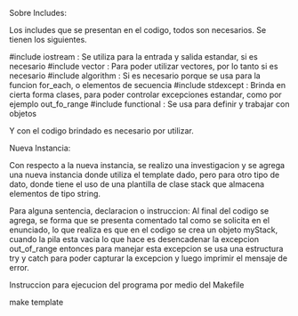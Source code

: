 Sobre Includes:

Los includes que se presentan en el codigo, todos son necesarios. Se tienen los siguientes.

#include iostream : Se utiliza para la entrada y salida estandar, si es necesario
#include vector : Para poder utilizar vectores, por lo tanto si es necesario
#include algorithm : Si es necesario porque se usa para la funcion for_each, o elementos de secuencia
#include stdexcept : Brinda en cierta forma clases, para poder controlar excepciones estandar, como por ejemplo out_fo_range
#include functional : Se usa para definir y trabajar con objetos

Y con el codigo brindado es necesario por utilizar.

Nueva Instancia:

Con respecto a la nueva instancia, se realizo una investigacion y se agrega una nueva instancia donde utiliza el template dado, pero para otro tipo de dato, donde tiene el uso de una plantilla de clase stack que almacena elementos de tipo string.

Para alguna sentencia, declaracion o instruccion:
Al final del codigo se agrega, se forma que se presenta comentado tal como se solicita en el enunciado, lo que realiza es que en el codigo se crea un objeto myStack, cuando la pila esta vacia lo que hace es desencadenar la excepcion out_of_range entonces para manejar esta excepcion se usa una estructura try y catch para poder capturar la excepcion y luego imprimir el mensaje de error.

Instruccion para ejecucion del programa por medio del Makefile

make template